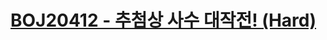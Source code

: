 # [BOJ20412 - 추첨상 사수 대작전! (Hard)](https://www.acmicpc.net/problem/20412)
<!--tags: extended euclidean algorithm, fermat's little thm, math, modular multiplicative inverse, number theory-->
